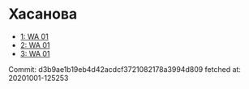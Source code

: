 # Хасанова
- [1: WA 01](1.md)
- [2: WA 01](2.md)
- [3: WA 01](3.md)

Commit: d3b9ae1b19eb4d42acdcf3721082178a3994d809
 fetched at: 20201001-125253
